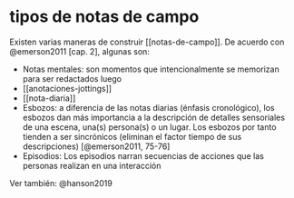 # tipos de notas de campo
Existen varias maneras de construir [[notas-de-campo]]. De acuerdo con @emerson2011 [cap. 2], algunas son:

- Notas mentales: son momentos que intencionalmente se memorizan para ser redactados luego
- [[anotaciones-jottings]] 
- [[nota-diaria]]
- Esbozos: a diferencia de las notas diarias (énfasis cronológico), los esbozos dan más importancia a la descripción de detalles sensoriales de una escena, una(s) persona(s) o un lugar. Los esbozos por tanto tienden a ser sincrónicos (eliminan el factor tiempo de sus descripciones) [@emerson2011, 75-76]
- Episodios: Los episodios narran secuencias de acciones que las personas realizan en una interacción 

Ver también: @hanson2019